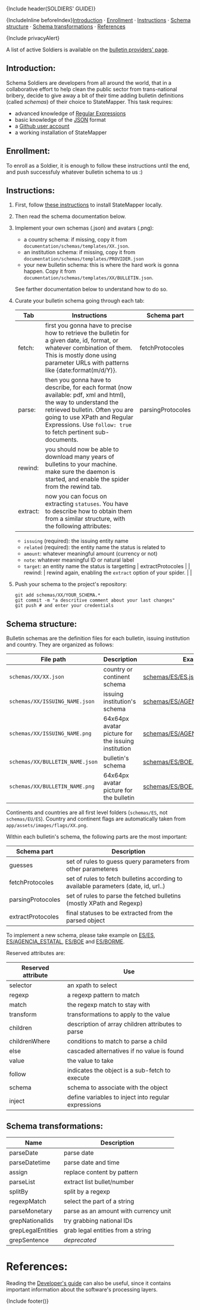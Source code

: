 {Include header(SOLDIERS' GUIDE)}

{IncludeInline beforeIndex}[Introduction](#introduction) · [Enrollment](#enrollment) · [Instructions](#instructions) · [Schema structure](#schema-structure) · [Schema transformations](#schema-transformations) · [References](#references)
   
{Include privacyAlert}

A list of active Soldiers is available on the [bulletin providers' page](https://statemapper.com/api).


## Introduction:

Schema Soldiers are developers from all around the world, that in a collaborative effort to help clean the public sector from trans-national bribery, decide to give away a bit of their time adding bulletin definitions (called *schemas*) of their choice to StateMapper. This task requires:

- advanced knowledge of [Regular Expressions](https://www.regular-expressions.info/)
- basic knowledge of the [JSON](https://www.json.org/) format
- a [Github user account](https://github.com/join)
- a working installation of StateMapper

## Enrollment:

To enroll as a Soldier, it is enough to follow these instructions until the end, and push successfuly whatever bulletin schema to us :)

## Instructions:

1. First, follow [these instructions](INSTALL.md#top) to install StateMapper locally.

2. Then read the schema documentation below.

3. Implement your own schemas (.json) and avatars (.png):
   - a country schema: if missing, copy it from ```documentation/schemas/templates/XX.json```.
   - an institution schema: if missing, copy it from ```documentation/schemas/templates/PROVIDER.json```
   - your new bulletin schema: this is where the hard work is gonna happen. Copy it from ```documentation/schemas/templates/XX/BULLETIN.json```.
   
   See farther documentation below to understand how to do so.
   
4. Curate your bulletin schema going through each tab:

   | Tab | Instructions | Schema part |
   | ---- | ---- | ---- |
   | fetch: | first you gonna have to precise how to retrieve the bulletin for a given date, id, format, or whatever combination of them. This is mostly done using parameter URLs with patterns like {date:format(m/d/Y)}. | fetchProtocoles |
   | parse: | then you gonna have to describe, for each format (now available: pdf, xml and html), the way to understand the retrieved bulletin. Often you are going to use XPath and Regular Expressions. Use ```follow: true``` to fetch pertinent sub-documents. | parsingProtocoles |
   | rewind: | you should now be able to download many years of bulletins to your machine. make sure the daemon is started, and enable the spider from the rewind tab. | |
   | extract: | now you can focus on extracting ```statuses```. You have to describe how to obtain them from a similar structure, with the following attributes: 
      - ```issuing``` (required): the issuing entity name
      - ```related``` (required): the entity name the status is related to
      - ```amount```: whatever meaningful amount (currency or not)
      - ```note```: whatever meaningful ID or natural label
      - ```target```: an entity name the status is targetting | extractProtocoles |
   | rewind: | rewind again, enabling the ```extract``` option of your spider. | |

5. Push your schema to the project's repository:
   ```
   git add schemas/XX/YOUR_SCHEMA.*
   git commit -m "a descritive comment about your last changes"
   git push # and enter your credentials
   ```


## Schema structure:

Bulletin schemas are the definition files for each bulletin, issuing institution and country. They are organized as follows:

| File path | Description | Example |
| ------------ | --------------- | ------- |
| ```schemas/XX/XX.json``` | country or continent schema | [schemas/ES/ES.json](../../schemas/ES/ES.json) |
| ```schemas/XX/ISSUING_NAME.json``` | issuing institution's schema | [schemas/ES/AGENCIA_ESTATAL.json](../../schemas/ES/AGENCIA_ESTATAL.json) |
| ```schemas/XX/ISSUING_NAME.png``` | 64x64px avatar picture for the issuing institution | [schemas/ES/AGENCIA_ESTATAL.png](../../schemas/ES/AGENCIA_ESTATAL.png) |
| ```schemas/XX/BULLETIN_NAME.json``` | bulletin's schema | [schemas/ES/BOE.json](../../schemas/ES/BOE.json) |
| ```schemas/XX/BULLETIN_NAME.png``` | 64x64px avatar picture for the bulletin | [schemas/ES/BOE.png](../../schemas/ES/BOE.png) |

Continents and countries are all first level folders (```schemas/ES```, not ```schemas/EU/ES```). Country and continent flags are automatically taken from ```app/assets/images/flags/XX.png```.

Within each bulletin's schema, the following parts are the most important:

| Schema part | Description |
| ----- | ----- |
| guesses | set of rules to guess query parameters from other parameteres |
| fetchProtocoles | set of rules to fetch bulletins according to available parameters (date, id, url..) |
| parsingProtocoles | set of rules to parse the fetched bulletins (mostly XPath and Regexp) |
| extractProtocoles | final statuses to be extracted from the parsed object |

To implement a new schema, please take example on [ES/ES](../../schemas/ES/ES.json), [ES/AGENCIA_ESTATAL](../../schemas/ES/AGENCIA_ESTATAL.json), [ES/BOE](../../schemas/ES/BOE.json) and [ES/BORME](../../schemas/ES/BORME.json).

Reserved attributes are:

| Reserved attribute | Use |
| ---- | ---- |
| selector | an xpath to select
| regexp | a regexp pattern to match |
| match | the regexp match to stay with |
| transform | transformations to apply to the value |
| children | description of array children attributes to parse |
| childrenWhere | conditions to match to parse a child |
| else | cascaded alternatives if no value is found |
| value | the value to take |
| follow | indicates the object is a sub-fetch to execute |
| schema | schema to associate with the object |
| inject | define variables to inject into regular expressions |


## Schema transformations:

| Name | Description |
| ----- | ---- |
| parseDate | parse date |
| parseDatetime | parse date and time |
| assign | replace content by pattern |
| parseList | extract list bullet/number |
| splitBy | split by a regexp |
| regexpMatch | select the part of a string |
| parseMonetary | parse as an amount with currency unit |
| grepNationalIds | try grabbing national IDs |
| grepLegalEntities | grab legal entities from a string |
| grepSentence | *deprecated* |


# References:

Reading the [Developer's guide](DEVELOPERS.md#top) can also be useful, since it contains important information about the software's processing layers.


{Include footer()}
